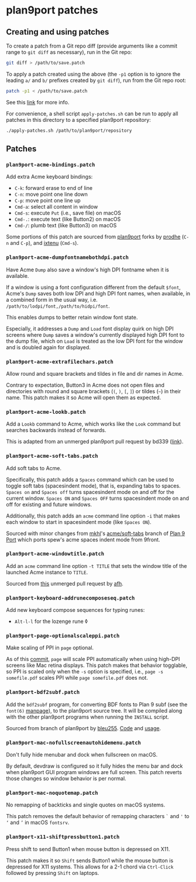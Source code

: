 # plan9port patches

## Creating and using patches

To create a patch from a Git repo diff (provide arguments like a
commit range to `git diff` as necessary), run in the Git repo:

```sh
git diff > /path/to/save.patch
```

To apply a patch created using the above (the `-p1` option is to
ignore the leading `a/` and `b/` prefixes created by `git diff`),
run from the Git repo root:

```sh
patch -p1 < /path/to/save.patch
```

See this
[link](https://stackoverflow.com/questions/4610744/can-i-get-a-patch-compatible-output-from-git-diff)
for more info.

For convenience, a shell script `apply-patches.sh` can be run
to apply all patches in this directory to a specified plan9port
repository:

```sh
./apply-patches.sh /path/to/plan9port/repository
```

## Patches

### `plan9port-acme-bindings.patch`

Add extra Acme keyboard bindings:

- `C-k`: forward erase to end of line
- `C-n`: move point one line down
- `C-p`: move point one line up
- `Cmd-a`: select all content in window
- `Cmd-s`: execute `Put` (i.e., save file) on macOS
- `Cmd-.`: execute text (like Button2) on macOS
- `Cmd-/`: plumb text (like Button3) on macOS

Some portions of this patch are sourced from
[plan9port](https://github.com/9fans/plan9port) forks by
[prodhe](https://github.com/prodhe/plan9port) (`C-n` and `C-p`), and
[ixtenu](https://github.com/ixtenu/plan9port) (`Cmd-s`).

### `plan9port-acme-dumpfontnamebothdpi.patch`

Have Acme `Dump` also save a window's high DPI fontname when it is
available.

If a window is using a font configuration different from the default
`$font`, Acme's `Dump` saves both low DPI and high DPI font names,
when available, in a combined form in the usual way, i.e.
`/path/to/lodpi/font,/path/to/hidpi/font`.

This enables dumps to better retain window font state.

Especially, it addresses a `Dump` and `Load` font display quirk on
high DPI screens where `Dump` saves a window's currently displayed
high DPI font to the dump file, which on `Load` is treated as the low
DPI font for the window and is doubled again for displayed.

### `plan9port-acme-extrafilechars.patch`

Allow round and square brackets and tildes in file and dir names
in Acme.

Contrary to expectation, Button3 in Acme does not open files and
directories with round and square brackets (`(`, `)`, `[`, `]`)
or tildes (`~`) in their name. This patch makes it so Acme will
open them as expected.

### `plan9port-acme-lookb.patch`

Add a `Lookb` command to Acme, which works like the
`Look` command but searches backwards instead of forwards.

This is adapted from an unmerged plan9port pull request by
bd339 ([link](https://github.com/9fans/plan9port/pull/552)).

### `plan9port-acme-soft-tabs.patch`

Add soft tabs to Acme.

Specifically, this patch adds a `Spaces` command which can be used
to toggle soft tabs (spacesindent mode), that is, expanding tabs
to spaces. `Spaces on` and `Spaces off` turns spacesindent mode
on and off for the current window. `Spaces ON` and `Spaces OFF`
turns spacesindent mode on and off for existing and future windows.

Additionally, this patch adds an `acme` command line option `-i` that
makes each window to start in spacesindent mode (like `Spaces ON`).

Sourced with minor changes from [mkhl](https://github.com/mkhl)'s
[acme/soft-tabs](https://github.com/mkhl/plan9port/tree/acme/soft-tabs)
branch of [Plan 9 Port](https://github.com/9fans/plan9port)
which ports spew's acme spaces indent mode from 9front.

### `plan9port-acme-windowtitle.patch`

Add an `acme` command line option `-t TITLE` that sets the window
title of the launched Acme instance to `TITLE`.

Sourced from [this](https://github.com/9fans/plan9port/pull/51)
unmerged pull request by [afh](https://github.com/afh).

### `plan9port-keyboard-addrunecomposeseq.patch`

Add new keyboard compose sequences for typing runes:

- `Alt-l-l` for the lozenge rune ◊

### `plan9port-page-optionalscaleppi.patch`

Make scaling of PPI in `page` optional.

As of this
[commit](https://github.com/9fans/plan9port/commit/940f1fd6af2c144d0db087fefa8478d2a36633d5),
`page` will scale PPI automatically when using high-DPI screens
like Mac retina displays. This patch makes that behavior togglable,
so PPI is scaled only when the `-s` option is specified, i.e.,
`page -s somefile.pdf` scales PPI while `page somefile.pdf` does not.

### `plan9port-bdf2subf.patch`

Add the `bdf2subf` program, for converting
BDF fonts to Plan 9 subf (see the `font(6)`
[manpage](https://plan9.io/magic/man2html/6/font)), to the plan9port
source tree. It will be compiled along with the other plan9port
programs when running the `INSTALL` script.

Sourced from branch of plan9port by
[bleu255](https://post.lurk.org/@320x200/102532617791988449).
[Code](https://git.bleu255.com/plan9port/commit/2b5318c96f51eda9e0d1078c337ca66b852cf597.html)
and [usage](https://git.bleu255.com/plan9port/file/font/terminus/README.html).

### `plan9port-mac-nofullscreenautohidemenu.patch`

Don't fully hide menubar and dock when fullscreen on macOS.

By default, devdraw is configured so it fully hides the menu bar and
dock when plan9port GUI program windows are full screen. This patch
reverts those changes so window behavior is per normal.

### `plan9port-mac-noquotemap.patch`

No remapping of backticks and single quotes on macOS systems.

This patch removes the default behavior of remapping characters
`` ` `` and `'` to `‘` and `’` in macOS `fontsrv`.

### `plan9port-x11-shiftpressbutton1.patch`

Press shift to send Button1 when mouse button is depressed on X11.

This patch makes it so `Shift` sends Button1 while the mouse button is
depressed for X11 systems. This allows for a 2-1 chord via
`Ctrl-Click` followed by pressing `Shift` on laptops.
